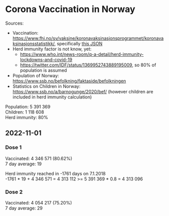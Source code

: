 # Corona Vaccination in Norway

Sources:

- Vaccination: <https://www.fhi.no/sv/vaksine/koronavaksinasjonsprogrammet/koronavaksinasjonsstatistikk/>, specifically [this JSON](https://www.fhi.no/api/chartdata/api/99119)
- Herd immunity factor is not know, yet:
  - <https://www.who.int/news-room/q-a-detail/herd-immunity-lockdowns-and-covid-19>
  - <https://twitter.com/IDF/status/1369952743889195009>, so 80% of population is assumed
- Population of Norway: <https://www.ssb.no/befolkning/faktaside/befolkningen>
- Statistics on Children in Norway: https://www.ssb.no/a/barnogunge/2020/bef/ (however children are included in herd immunity calculation)

Population: 5 391 369  
Children: 1 118 608  
Herd immunity: 80%  

## 2022-11-01

### Dose 1

Vaccinated: 4 346 571 (80.62%)  
7 day average: 19

Herd immunity reached in -1761 days on 7.1.2018  
-1761 * 19 + 4 346 571 = 4 313 112 >= 5 391 369 * 0.8 = 4 313 096

### Dose 2

Vaccinated: 4 054 217 (75.20%)  
7 day average: 29

